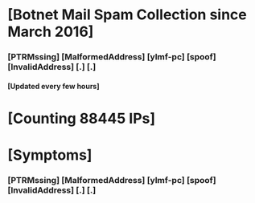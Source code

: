 # [Botnet Mail Spam Collection since March 2016]
### [PTRMssing] [MalformedAddress] [ylmf-pc] [spoof] [InvalidAddress] [.] [.]
#### [Updated every few hours]

# [Counting 88445 IPs]

# [Symptoms] 
###   [PTRMssing] [MalformedAddress] [ylmf-pc] [spoof] [InvalidAddress] [.] [.]
